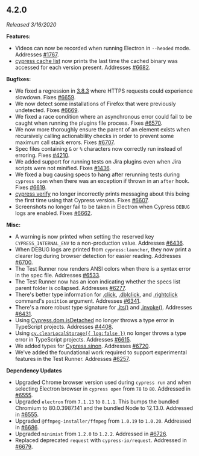 ## 4.2.0

_Released 3/16/2020_

**Features:**

- Videos can now be recorded when running Electron in `--headed` mode. Addresses
  [#1767](https://github.com/cypress-io/cypress/issues/1767).
- [cypress cache list](/guides/guides/command-line#cypress-cache-list) now
  prints the last time the cached binary was accessed for each version present.
  Addresses [#6682](https://github.com/cypress-io/cypress/issues/6682).

**Bugfixes:**

- We fixed a regression in [3.8.3](#3-8-3) where HTTPS requests could experience
  slowdown. Fixes [#6659](https://github.com/cypress-io/cypress/issues/6659).
- We now detect some installations of Firefox that were previously undetected.
  Fixes [#6669](https://github.com/cypress-io/cypress/issues/6669).
- We fixed a race condition where an asynchronous error could fail to be caught
  when running the plugins file process. Fixes
  [#6570](https://github.com/cypress-io/cypress/issues/6570).
- We now more thoroughly ensure the parent of an element exists when recursively
  calling actionability checks in order to prevent some maximum call stack
  errors. Fixes [#6707](https://github.com/cypress-io/cypress/issues/6707).
- Spec files containing `&` or `%` characters now correctly run instead of
  erroring. Fixes [#4210](https://github.com/cypress-io/cypress/issues/4210).
- We added support for running tests on Jira plugins even when Jira scripts were
  not minified. Fixes
  [#1436](https://github.com/cypress-io/cypress/issues/1436).
- We fixed a bug causing specs to hang after rerunning tests during
  `cypress open` when there was an exception if thrown in an `after` hook. Fixes
  [#6619](https://github.com/cypress-io/cypress/issues/6619).
- [cypress verify](/guides/guides/command-line#cypress-verify) no longer
  incorrectly prints messaging about this being the first time using that
  Cypress version. Fixes
  [#6607](https://github.com/cypress-io/cypress/issues/6607).
- Screenshots no longer fail to be taken in Electron when Cypress `DEBUG` logs
  are enabled. Fixes [#6662](https://github.com/cypress-io/cypress/issues/6662).

**Misc:**

- A warning is now printed when setting the reserved key `CYPRESS_INTERNAL_ENV`
  to a non-production value. Addresses
  [#6436](https://github.com/cypress-io/cypress/issues/6436).
- When DEBUG logs are printed from `cypress:launcher`, they now print a clearer
  log during browser detection for easier reading. Addresses
  [#6700](https://github.com/cypress-io/cypress/issues/6700).
- The Test Runner now renders ANSI colors when there is a syntax error in the
  spec file. Addresses
  [#6533](https://github.com/cypress-io/cypress/issues/6533).
- The Test Runner now has an icon indicating whether the specs list parent
  folder is collapsed. Addresses
  [#6277](https://github.com/cypress-io/cypress/issues/6277).
- There's better type information for [.click](/api/commands/click),
  [.dblclick](/api/commands/dblclick), and
  [.rightclick](/api/commands/rightclick) command's `position` argument.
  Addresses [#6341](https://github.com/cypress-io/cypress/issues/6341).
- There's a more robust type signature for [.its()](/api/commands/its) and
  [.invoke()](/api/commands/invoke). Addresses
  [#6431](https://github.com/cypress-io/cypress/issues/6431).
- Using [Cypress.dom.isDetached](/api/cypress-api/dom#Is-detached) no longer
  throws a type error in TypeScript projects. Addresses
  [#4408](https://github.com/cypress-io/cypress/issues/4408).
- Using [`cy.clearLocalStorage({ log:false })`](/api/commands/clearlocalstorage)
  no longer throws a type error in TypeScript projects. Addresses
  [#6615](https://github.com/cypress-io/cypress/issues/6615).
- We added types for [Cypress.sinon](/api/utilities/sinon). Addresses
  [#6720](https://github.com/cypress-io/cypress/issues/6720).
- We've added the foundational work required to support experimental features in
  the Test Runner. Addresses
  [#6257](https://github.com/cypress-io/cypress/issues/6257).

**Dependency Updates**

- Upgraded Chrome browser version used during `cypress run` and when selecting
  Electron browser in `cypress open` from `78` to `80`. Addressed in
  [#6555](https://github.com/cypress-io/cypress/pull/6555).
- Upgraded `electron` from `7.1.13` to `8.1.1`. This bumps the bundled Chromium
  to 80.0.3987.141 and the bundled Node to 12.13.0. Addressed in
  [#6555](https://github.com/cypress-io/cypress/pull/6555).
- Upgraded `@ffmpeg-installer/ffmpeg` from `1.0.19` to `1.0.20`. Addressed in
  [#6686](https://github.com/cypress-io/cypress/pull/6686).
- Upgraded `minimist` from `1.2.0` to `1.2.2`. Addressed in
  [#6726](https://github.com/cypress-io/cypress/pull/6726).
- Replaced deprecated `request` with `cypress-io/request`. Addressed in
  [#6679](https://github.com/cypress-io/cypress/pull/6679).

